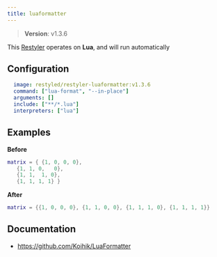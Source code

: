 ```yaml
---
title: luaformatter
---
```


> **Version**: v1.3.6

This [Restyler][source] operates on **Lua**, and will run automatically

## Configuration

```yaml
  image: restyled/restyler-luaformatter:v1.3.6
  command: ["lua-format", "--in-place"]
  arguments: []
  include: ["**/*.lua"]
  interpreters: ["lua"]
```

## Examples

**Before**

```lua
matrix = { {1, 0, 0, 0},
   {1, 1, 0,   0},
   {1, 1,  1, 0},
   {1, 1, 1, 1} }

```

**After**

```lua
matrix = {{1, 0, 0, 0}, {1, 1, 0, 0}, {1, 1, 1, 0}, {1, 1, 1, 1}}

```


## Documentation

- https://github.com/Koihik/LuaFormatter

[source]: https://github.com/restyled-io/restylers/blob/main/luaformatter/info.yaml
